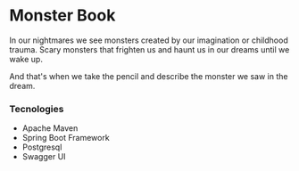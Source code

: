 # Monster Book

In our nightmares we see monsters created by our imagination or childhood trauma. Scary monsters that frighten us and haunt us in our dreams until we wake up.

And that's when we take the pencil and describe the monster we saw in the dream.

### Tecnologies

 - Apache Maven
 - Spring Boot Framework
 - Postgresql
 - Swagger UI
